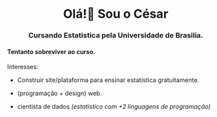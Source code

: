 <h1 align="center">Olá!👋 Sou o César</h1>
<h3 align="center">Cursando Estatistica pela Universidade de Brasilia.</h3>

<h4 align="left">Tentanto sobreviver ao curso.</h4>


Interesses:
- Construir site/plataforma para ensinar estatística gratuitamente.

- (programação + design) web.

- cientista de dados *(estatístico com +2 linguagens de programação)*
